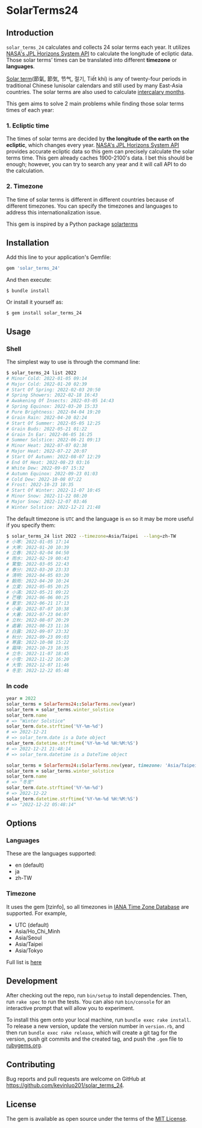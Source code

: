 # SolarTerms24

## Introduction

`solar_terms_24` calculates and collects 24 solar terms each year. It utilizes [NASA's JPL Horizons System API](https://ssd.jpl.nasa.gov/horizons/) to calculate the longitude of ecliptic data. Those solar terms’ times can be translated into different **timezone** or **languages**.

[Solar term](https://en.wikipedia.org/wiki/Solar_term)(節氣, 節気, 节气,  절기, Tiết khí) is any of twenty-four periods in traditional Chinese lunisolar calendars and still used by many East-Asia countries. The solar terms are also used to calculate [intercalary months](https://en.wikipedia.org/wiki/Intercalation_(timekeeping)).

This gem aims to solve 2 main problems while finding those solar terms times of each year:

### 1. Ecliptic time

The times of solar terms are decided by **the longitude of the earth on the ecliptic**, which changes every year. [NASA's JPL Horizons System API](https://ssd.jpl.nasa.gov/horizons/) provides accurate ecliptic data so this gem can precisely calculate the solar terms time.  This gem already caches 1900-2100's data. I bet this should be enough; however, you can try to search any year and it will call API to do the calculation.

### 2. Timezone

The time of solar terms is different in different countries because of different timezones. You can specify the timezones and languages to address this internationalization issue.

This gem is inspired by a Python package [solarterms](https://github.com/kumkee/solarterms)

## Installation

Add this line to your application's Gemfile:

```ruby
gem 'solar_terms_24'
```

And then execute:

    $ bundle install

Or install it yourself as:

    $ gem install solar_terms_24

## Usage

### Shell

The simplest way to use is through the command line:
```bash
$ solar_terms_24 list 2022
# Minor Cold: 2022-01-05 09:14
# Major Cold: 2022-01-20 02:39
# Start Of Spring: 2022-02-03 20:50
# Spring Showers: 2022-02-18 16:43
# Awakening Of Insects: 2022-03-05 14:43
# Spring Equinox: 2022-03-20 15:33
# Pure Brightness: 2022-04-04 19:20
# Grain Rain: 2022-04-20 02:24
# Start Of Summer: 2022-05-05 12:25
# Grain Buds: 2022-05-21 01:22
# Grain In Ear: 2022-06-05 16:25
# Summer Solstice: 2022-06-21 09:13
# Minor Heat: 2022-07-07 02:38
# Major Heat: 2022-07-22 20:07
# Start Of Autumn: 2022-08-07 12:29
# End Of Heat: 2022-08-23 03:16
# White Dew: 2022-09-07 15:32
# Autumn Equinox: 2022-09-23 01:03
# Cold Dew: 2022-10-08 07:22
# Frost: 2022-10-23 10:35
# Start Of Winter: 2022-11-07 10:45
# Minor Snow: 2022-11-22 08:20
# Major Snow: 2022-12-07 03:46
# Winter Solstice: 2022-12-21 21:48
```
The default timezone is `UTC` and the language is `en` so it may be more useful if you specify them:

```bash
$ solar_terms_24 list 2022 --timezone=Asia/Taipei  --lang=zh-TW
# 小寒: 2022-01-05 17:14
# 大寒: 2022-01-20 10:39
# 立春: 2022-02-04 04:50
# 雨水: 2022-02-19 00:43
# 驚蟄: 2022-03-05 22:43
# 春分: 2022-03-20 23:33
# 清明: 2022-04-05 03:20
# 穀雨: 2022-04-20 10:24
# 立夏: 2022-05-05 20:25
# 小滿: 2022-05-21 09:22
# 芒種: 2022-06-06 00:25
# 夏至: 2022-06-21 17:13
# 小暑: 2022-07-07 10:38
# 大暑: 2022-07-23 04:07
# 立秋: 2022-08-07 20:29
# 處暑: 2022-08-23 11:16
# 白露: 2022-09-07 23:32
# 秋分: 2022-09-23 09:03
# 寒露: 2022-10-08 15:22
# 霜降: 2022-10-23 18:35
# 立冬: 2022-11-07 18:45
# 小雪: 2022-11-22 16:20
# 大雪: 2022-12-07 11:46
# 冬至: 2022-12-22 05:48
```
### In code

```ruby
year = 2022
solar_terms = SolarTerms24::SolarTerms.new(year)
solar_term = solar_terms.winter_solstice
solar_term.name
# => "Winter Solstice"
solar_term.date.strftime('%Y-%m-%d')
# => 2022-12-21
# => solar_term.date is a Date object
solar_term.datetime.strftime('%Y-%m-%d %H:%M:%S')
# => 2022-12-21 21:48:14
# => solar_term.datetime is a DateTime object

solar_terms = SolarTerms24::SolarTerms.new(year, timezone: 'Asia/Taipei', lang: 'zh-TW')
solar_term = solar_terms.winter_solstice
solar_term.name
# => "冬至"
solar_term.date.strftime('%Y-%m-%d')
# => 2022-12-22
solar_term.datetime.strftime('%Y-%m-%d %H:%M:%S')
# => "2022-12-22 05:48:14"
```

## Options
### Languages

These are the languages supported:

* en (default)
* ja
* zh-TW

### Timezone

It uses the gem [tzinfo], so all timezones in [IANA Time Zone Database](http://www.iana.org/time-zones) are supported. For example,
  * UTC (default)
  * Asia/Ho_Chi_Minh
  * Asia/Seoul
  * Asia/Taipei
  * Asia/Tokyo

Full list is [here](./Timezones.md)

## Development

After checking out the repo, run `bin/setup` to install dependencies. Then, run `rake spec` to run the tests. You can also run `bin/console` for an interactive prompt that will allow you to experiment.

To install this gem onto your local machine, run `bundle exec rake install`. To release a new version, update the version number in `version.rb`, and then run `bundle exec rake release`, which will create a git tag for the version, push git commits and the created tag, and push the `.gem` file to [rubygems.org](https://rubygems.org).

## Contributing

Bug reports and pull requests are welcome on GitHub at https://github.com/kevinluo201/solar_terms_24.

## License

The gem is available as open source under the terms of the [MIT License](https://opensource.org/licenses/MIT).

